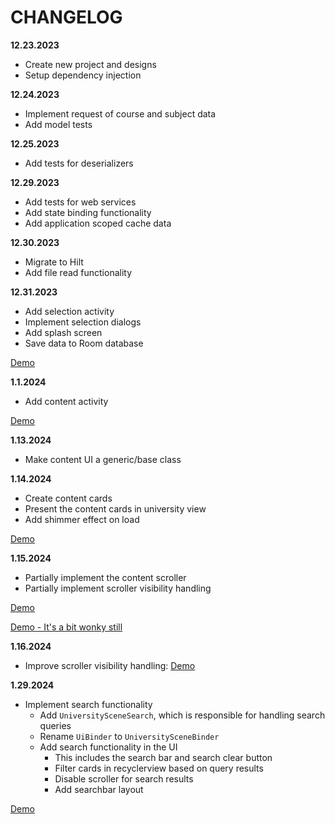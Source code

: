 
# CHANGELOG

__12.23.2023__

- Create new project and designs
- Setup dependency injection

__12.24.2023__

- Implement request of course and subject data
- Add model tests

__12.25.2023__

- Add tests for deserializers

__12.29.2023__

- Add tests for web services
- Add state binding functionality
- Add application scoped cache data

__12.30.2023__

- Migrate to Hilt
- Add file read functionality

__12.31.2023__

- Add selection activity
- Implement selection dialogs
- Add splash screen
- Save data to Room database

[Demo](https://drive.google.com/file/d/1pjkRiqSwo-_5jIXm0JLW_12K8xirGBrW/view?usp=sharing)

__1.1.2024__

- Add content activity

[Demo](https://drive.google.com/file/d/1prnEdeJyXVKEwbfGr0JJCQwcCrE32_SZ/view?usp=sharing)

__1.13.2024__

- Make content UI a generic/base class

__1.14.2024__

- Create content cards
- Present the content cards in university view
- Add shimmer effect on load
  
[Demo](https://drive.google.com/file/d/1qA-4WCDA8EEJ733DCEmyWOiel5WwDr84/view?usp=sharing)

__1.15.2024__

- Partially implement the content scroller
- Partially implement scroller visibility handling

[Demo](https://drive.google.com/file/d/1qAY5l1wjrzedgmNRRUEOUVDsIGYDzlZR/view?usp=sharing)

[Demo - It's a bit wonky still](https://drive.google.com/file/d/1qDUQdquDw5h_olay3i5-baa3D9lv21_g/view?usp=sharing)

__1.16.2024__

- Improve scroller visibility handling: [Demo](https://drive.google.com/file/d/1qFrsAzzVzJXey-UGlO6J1AZMs-cTqztw/view?usp=sharing) 

__1.29.2024__

- Implement search functionality
  - Add `UniversitySceneSearch`, which is responsible for handling search queries
  - Rename `UiBinder` to `UniversitySceneBinder`
  - Add search functionality in the UI
    - This includes the search bar and search clear button
    - Filter cards in recyclerview based on query results
    - Disable scroller for search results
    - Add searchbar layout

[Demo](https://drive.google.com/file/d/1qXIDWwVrYxkJiimMTIj0qf56usoHvK-a/view?usp=sharing)